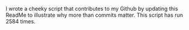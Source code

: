 I wrote a cheeky script that contributes to my Github by updating this ReadMe to illustrate why more than commits matter. This script has run 2584 times.